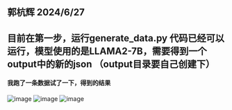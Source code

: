 ##  郭杭辉  2024/6/27
##  目前在第一步，运行generate_data.py   代码已经可以运行，模型使用的是LLAMA2-7B，需要得到一个output中的新的json  （output目录要自己创建下）

#### 我跑了一条数据试了一下，得到的结果
![image](https://github.com/ghh1125/MIND/assets/135824205/c3372e7d-a234-458a-8e98-88d6977bb22b)
![image](https://github.com/ghh1125/MIND/assets/135824205/a20905fe-d1a2-4e53-b459-20e2382a71ef)
![image](https://github.com/ghh1125/MIND/assets/135824205/468bce57-a89f-4575-8ee7-e4b2c49000c8)


